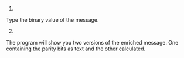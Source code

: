 1. 
Type the binary value of the message.

2. 
The program will show you two versions of the enriched message.
One containing the parity bits as text and the other calculated. 

